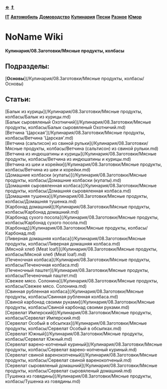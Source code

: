 [**⇐**](../index.md)
[**⇑**](/index.md)

[**IT**](/IT)
[**Автомобиль**](/Автомобиль)
[**Домоводство**](/Домоводство)
[**Кулинария**](/Кулинария)
[**Песни**](/Песни)
[**Разное**](/Разное)
[**Юмор**](/Юмор)

# NoName Wiki
**Кулинария/08.Заготовки/Мясные продукты, колбасы**

## Подразделы:
[**Основы**](/Кулинария/08.Заготовки/Мясные продукты, колбасы/Основы)  

## Статьи:
[Балык из курицы](/Кулинария/08.Заготовки/Мясные продукты, колбасы/Балык из курицы.md)  
[Балык сыровяленый Охотничий](/Кулинария/08.Заготовки/Мясные продукты, колбасы/Балык сыровяленый Охотничий.md)  
[Ветчина 'Царская'](/Кулинария/08.Заготовки/Мясные продукты, колбасы/Ветчина 'Царская'.md)  
[Ветчина (сальтисон) из свиной рульки](/Кулинария/08.Заготовки/Мясные продукты, колбасы/Ветчина (сальтисон) из свиной рульки.md)  
[Ветчина из индюшатины и курицы](/Кулинария/08.Заготовки/Мясные продукты, колбасы/Ветчина из индюшатины и курицы.md)  
[Ветчина из шеи и корейки](/Кулинария/08.Заготовки/Мясные продукты, колбасы/Ветчина из шеи и корейки.md)  
[Домашние колбаски (купаты)](/Кулинария/08.Заготовки/Мясные продукты, колбасы/Домашние колбаски (купаты).md)  
[Домашняя сыровяленная колбаса](/Кулинария/08.Заготовки/Мясные продукты, колбасы/Домашняя сыровяленная колбаса.md)  
[Домашняя тушенка](/Кулинария/08.Заготовки/Мясные продукты, колбасы/Домашняя тушенка.md)  
[Карбонад домашний](/Кулинария/08.Заготовки/Мясные продукты, колбасы/Карбонад домашний.md)  
[Карбонад сухого посола](/Кулинария/08.Заготовки/Мясные продукты, колбасы/Карбонад сухого посола.md)  
[Карбонад](/Кулинария/08.Заготовки/Мясные продукты, колбасы/Карбонад.md)  
[Ливерная домашняя колбаса](/Кулинария/08.Заготовки/Мясные продукты, колбасы/Ливерная домашняя колбаса.md)  
[Мясной хлеб (Meat loaf)](/Кулинария/08.Заготовки/Мясные продукты, колбасы/Мясной хлеб (Meat loaf).md)  
[Печеночная колбаса](/Кулинария/08.Заготовки/Мясные продукты, колбасы/Печеночная колбаса.md)  
[Печеночный паштет](/Кулинария/08.Заготовки/Мясные продукты, колбасы/Печеночный паштет.md)  
[Свежее мясо. Солонина](/Кулинария/08.Заготовки/Мясные продукты, колбасы/Свежее мясо. Солонина.md)  
[Свинная рубленная колбаса](/Кулинария/08.Заготовки/Мясные продукты, колбасы/Свинная рубленная колбаса.md)  
[Свиной карбонад своими руками](/Кулинария/08.Заготовки/Мясные продукты, колбасы/Свиной карбонад своими руками.md)  
[Сервелат Имперский](/Кулинария/08.Заготовки/Мясные продукты, колбасы/Сервелат Имперский.md)  
[Сервелат Особый в обсыпках](/Кулинария/08.Заготовки/Мясные продукты, колбасы/Сервелат Особый в обсыпках.md)  
[Сервелат Южный](/Кулинария/08.Заготовки/Мясные продукты, колбасы/Сервелат Южный.md)  
[Сервелат варено-копченый куриный](/Кулинария/08.Заготовки/Мясные продукты, колбасы/Сервелат варено-копченый куриный.md)  
[Сервелат свиной варенокопченый](/Кулинария/08.Заготовки/Мясные продукты, колбасы/Сервелат свиной варенокопченый.md)  
[Сервелат сыровяленый домашний](/Кулинария/08.Заготовки/Мясные продукты, колбасы/Сервелат сыровяленый домашний.md)  
[Тушенка из говядины](/Кулинария/08.Заготовки/Мясные продукты, колбасы/Тушенка из говядины.md)  
